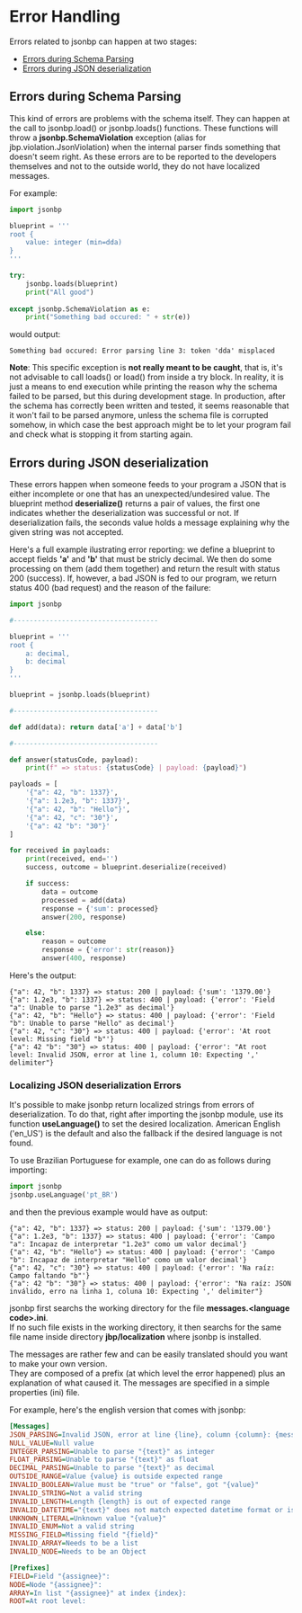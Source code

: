 
# Error Handling

Errors related to jsonbp can happen at two stages:

- [Errors during Schema Parsing](#errors-during-schema-parsing)
- [Errors during JSON deserialization](#errors-during-json-deserialization)

## Errors during Schema Parsing

This kind of errors are problems with the schema itself. They can happen at the call to jsonbp.load() or jsonbp.loads() functions. These functions will throw a **jsonbp.SchemaViolation** exception (alias for jbp.violation.JsonViolation) when the internal parser finds something that doesn't seem right. As these errors are to be reported to the developers themselves and not to the outside world, they do not have localized messages.

For example:
```py
import jsonbp

blueprint = '''
root {
	value: integer (min=dda)
}
'''

try:
	jsonbp.loads(blueprint)
	print("All good")
	
except jsonbp.SchemaViolation as e:
	print("Something bad occured: " + str(e))
```
would output:
```
Something bad occured: Error parsing line 3: token 'dda' misplaced
```

**Note**: This specific exception is **not really meant to be caught**, that is, it's not advisable to call loads() or load() from inside a try block. In reality, it is just a means to end execution while printing the reason why the schema failed to be parsed, but this during development stage. In production, after the schema has correctly been written and tested, it seems reasonable that it won't fail to be parsed anymore, unless the schema file is corrupted somehow, in which case the best approach might be to let your program fail and check what is stopping it from starting again.

## Errors during JSON deserialization

These errors happen when someone feeds to your program a JSON that is either incomplete or one that has an unexpected/undesired value. The blueprint method **deserialize()** returns a pair of values, the first one indicates whether the deserialization was successful or not. If deserialization fails, the seconds value holds a message explaining why the given string was not accepted.

Here's a full example ilustrating error reporting: we define a blueprint to accept fields **'a'** and **'b'** that must be stricly decimal. We then do some processing on them (add them together) and return the result with status 200 (success). If, however, a bad JSON is fed to our program, we return status 400 (bad request) and the reason of the failure:

```py
import jsonbp

#------------------------------------

blueprint = '''
root {
	a: decimal,
	b: decimal
}
'''

blueprint = jsonbp.loads(blueprint)

#------------------------------------

def add(data): return data['a'] + data['b']

#------------------------------------

def answer(statusCode, payload):
	print(f" => status: {statusCode} | payload: {payload}")

payloads = [
	'{"a": 42, "b": 1337}',
	'{"a": 1.2e3, "b": 1337}',
	'{"a": 42, "b": "Hello"}',
	'{"a": 42, "c": "30"}',
	'{"a": 42 "b": "30"}'
]

for received in payloads:
	print(received, end='')
	success, outcome = blueprint.deserialize(received)

	if success:
		data = outcome
		processed = add(data)
		response = {'sum': processed}
		answer(200, response)

	else:
		reason = outcome
		response = {'error': str(reason)}
		answer(400, response)

```

Here's the output:

```
{"a": 42, "b": 1337} => status: 200 | payload: {'sum': '1379.00'}
{"a": 1.2e3, "b": 1337} => status: 400 | payload: {'error': 'Field "a": Unable to parse "1.2e3" as decimal'}
{"a": 42, "b": "Hello"} => status: 400 | payload: {'error': 'Field "b": Unable to parse "Hello" as decimal'}
{"a": 42, "c": "30"} => status: 400 | payload: {'error': 'At root level: Missing field "b"'}
{"a": 42 "b": "30"} => status: 400 | payload: {'error': "At root level: Invalid JSON, error at line 1, column 10: Expecting ',' delimiter"}
```

### Localizing JSON deserialization Errors

It's possible to make jsonbp return localized strings from errors of deserialization. To do that, right after importing the jsonbp module, use its function **useLanguage()** to set the desired localization. American English ('en_US') is the default and also the fallback if the desired language is not found.

To use Brazilian Portuguese for example, one can do as follows during importing:

```py
import jsonbp
jsonbp.useLanguage('pt_BR')
```

and then the previous example would have as output:

```
{"a": 42, "b": 1337} => status: 200 | payload: {'sum': '1379.00'}
{"a": 1.2e3, "b": 1337} => status: 400 | payload: {'error': 'Campo "a": Incapaz de interpretar "1.2e3" como um valor decimal'}
{"a": 42, "b": "Hello"} => status: 400 | payload: {'error': 'Campo "b": Incapaz de interpretar "Hello" como um valor decimal'}
{"a": 42, "c": "30"} => status: 400 | payload: {'error': 'Na raíz: Campo faltando "b"'}
{"a": 42 "b": "30"} => status: 400 | payload: {'error': "Na raíz: JSON inválido, erro na linha 1, coluna 10: Expecting ',' delimiter"}
```

jsonbp first searchs the working directory for the file **messages.\<language code>.ini**.  
If no such file exists in the working directory, it then searchs for the same file name inside directory **jbp/localization** where jsonbp is installed.

The messages are rather few and can be easily translated should you want to make your own version.  
They are composed of a prefix (at which level the error happened) plus an explanation of what caused it. The messages are specified in a simple properties (ini) file.

For example, here's the english version that comes with jsonbp:


```ini
[Messages]
JSON_PARSING=Invalid JSON, error at line {line}, column {column}: {message}
NULL_VALUE=Null value
INTEGER_PARSING=Unable to parse "{text}" as integer
FLOAT_PARSING=Unable to parse "{text}" as float
DECIMAL_PARSING=Unable to parse "{text}" as decimal
OUTSIDE_RANGE=Value {value} is outside expected range
INVALID_BOOLEAN=Value must be "true" or "false", got "{value}"
INVALID_STRING=Not a valid string
INVALID_LENGTH=Length {length} is out of expected range
INVALID_DATETIME="{text}" does not match expected datetime format or is not a valid date
UNKNOWN_LITERAL=Unknown value "{value}"
INVALID_ENUM=Not a valid string
MISSING_FIELD=Missing field "{field}"
INVALID_ARRAY=Needs to be a list
INVALID_NODE=Needs to be an Object

[Prefixes]
FIELD=Field "{assignee}":
NODE=Node "{assignee}":
ARRAY=In list "{assignee}" at index {index}:
ROOT=At root level:

```

